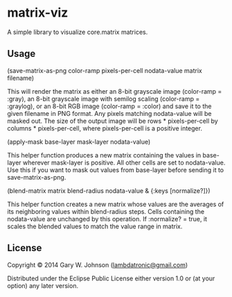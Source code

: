 # matrix-viz

A simple library to visualize core.matrix matrices.

## Usage

(save-matrix-as-png color-ramp pixels-per-cell nodata-value matrix filename)

This will render the matrix as either an 8-bit grayscale image
(color-ramp = :gray), an 8-bit grayscale image with semilog scaling
(color-ramp = :graylog), or an 8-bit RGB image (color-ramp = :color)
and save it to the given filename in PNG format. Any pixels matching
nodata-value will be masked out. The size of the output image will be
rows * pixels-per-cell by columns * pixels-per-cell, where
pixels-per-cell is a positive integer.

(apply-mask base-layer mask-layer nodata-value)

This helper function produces a new matrix containing the values in
base-layer wherever mask-layer is positive. All other cells are set to
nodata-value. Use this if you want to mask out values from base-layer
before sending it to save-matrix-as-png.

(blend-matrix matrix blend-radius nodata-value & {:keys [normalize?]})

This helper function creates a new matrix whose values are the
averages of its neighboring values within blend-radius steps. Cells
containing the nodata-value are unchanged by this operation. If
:normalize? = true, it scales the blended values to match the value
range in matrix.

## License

Copyright © 2014 Gary W. Johnson (lambdatronic@gmail.com)

Distributed under the Eclipse Public License either version 1.0 or (at
your option) any later version.
